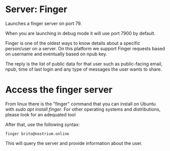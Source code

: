 # Server: Finger

Launches a finger server on port 79.

When you are launching in debug mode it will use port 7900 by default.

Finger is one of the oldest ways to know details about
a specific person/user on a server. On this platform we
support Finger requests based on username and eventually
based on npub key.

The reply is the list of public data for that user such
as public-facing email, npub, time of last login and any
type of messages the user wants to share.


# Access the finger server

From linux there is the "finger" command that you can
install on Ubuntu with *sudo apt install finger*. For
other operating systems and distributions, please look
for an adequated tool

After that, use the following syntax:

```
finger brito@nostrium.online
```

This will query the server and provide information
about the user.
